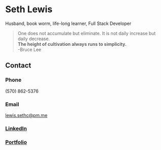 # Seth Lewis
Husband, book worm, life-long learner, Full Stack Developer

>One does not accumulate but eliminate. It is not daily increase but daily decrease.<br>
**The height of cultivation always runs to simplicity.**<br>
>-Bruce Lee

## Contact
### Phone
(570) 862-5376
### Email
lewis.sethc@pm.me
### [LinkedIn](https://www.linkedin.com/in/seth-lewis-a308191a6/)
### [Portfolio](sethclewis.com)
<!---
sethlewis93/sethlewis93 is a ✨ special ✨ repository because its `README.md` (this file) appears on your GitHub profile.
You can click the Preview link to take a look at your changes.
--->

